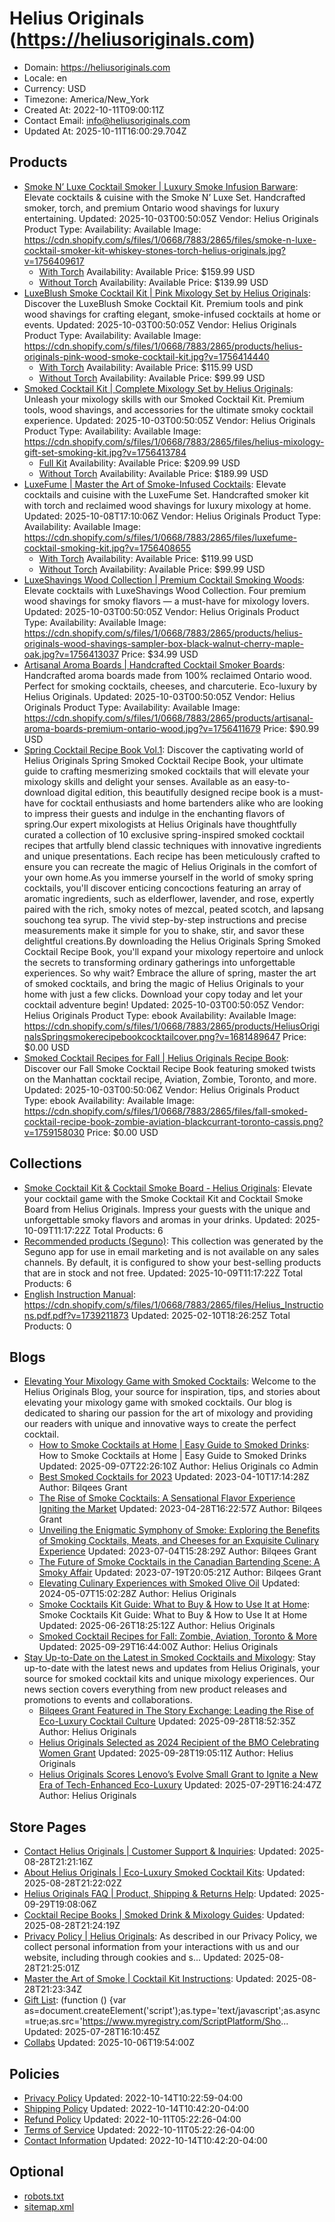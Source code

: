 # Helius Originals (https://heliusoriginals.com)

- Domain: https://heliusoriginals.com
- Locale: en
- Currency: USD
- Timezone: America/New_York
- Created At: 2022-10-11T09:00:11Z
- Contact Email: info@heliusoriginals.com
- Updated At: 2025-10-11T16:00:29.704Z

## Products

- [Smoke N’ Luxe Cocktail Smoker | Luxury Smoke Infusion Barware](https://heliusoriginals.com/products/smoke-n-luxe-cocktail-enhancement-set-deluxe): Elevate cocktails & cuisine with the Smoke N’ Luxe Set. Handcrafted smoker, torch, and premium Ontario wood shavings for luxury entertaining.
  Updated: 2025-10-03T00:50:05Z
  Vendor: Helius Originals
  Product Type: 
  Availability: Available
  Image: https://cdn.shopify.com/s/files/1/0668/7883/2865/files/smoke-n-luxe-cocktail-smoker-kit-whiskey-stones-torch-helius-originals.jpg?v=1756409617
  - [With Torch](https://heliusoriginals.com/products/smoke-n-luxe-cocktail-enhancement-set-deluxe?variant=43452192719073)
    Availability: Available
    Price: $159.99 USD
  - [Without Torch](https://heliusoriginals.com/products/smoke-n-luxe-cocktail-enhancement-set-deluxe?variant=43452192882913)
    Availability: Available
    Price: $139.99 USD
- [LuxeBlush Smoke Cocktail Kit | Pink Mixology Set by Helius Originals](https://heliusoriginals.com/products/luxeblush-smoke-cocktail-kit): Discover the LuxeBlush Smoke Cocktail Kit. Premium tools and pink wood shavings for crafting elegant, smoke-infused cocktails at home or events.
  Updated: 2025-10-03T00:50:05Z
  Vendor: Helius Originals
  Product Type: 
  Availability: Available
  Image: https://cdn.shopify.com/s/files/1/0668/7883/2865/products/helius-originals-pink-wood-smoke-cocktail-kit.jpg?v=1756414440
  - [With Torch](https://heliusoriginals.com/products/luxeblush-smoke-cocktail-kit?variant=43441711808737)
    Availability: Available
    Price: $115.99 USD
  - [Without Torch](https://heliusoriginals.com/products/luxeblush-smoke-cocktail-kit?variant=43441722392801)
    Availability: Available
    Price: $99.99 USD
- [Smoked Cocktail Kit | Complete Mixology Set by Helius Originals](https://heliusoriginals.com/products/smoked-cocktail-kit-heluis-originals): Unleash your mixology skills with our Smoked Cocktail Kit. Premium tools, wood shavings, and accessories for the ultimate smoky cocktail experience.
  Updated: 2025-10-03T00:50:05Z
  Vendor: Helius Originals
  Product Type: 
  Availability: Available
  Image: https://cdn.shopify.com/s/files/1/0668/7883/2865/files/helius-mixology-gift-set-smoking-kit.jpg?v=1756413784
  - [Full Kit](https://heliusoriginals.com/products/smoked-cocktail-kit-heluis-originals?variant=43441778491617)
    Availability: Available
    Price: $209.99 USD
  - [Without Torch](https://heliusoriginals.com/products/smoked-cocktail-kit-heluis-originals?variant=43441779998945)
    Availability: Available
    Price: $189.99 USD
- [LuxeFume | Master the Art of Smoke-Infused Cocktails](https://heliusoriginals.com/products/luxefume): Elevate cocktails and cuisine with the LuxeFume Set. Handcrafted smoker kit with torch and reclaimed wood shavings for luxury mixology at home.
  Updated: 2025-10-08T17:10:06Z
  Vendor: Helius Originals
  Product Type: 
  Availability: Available
  Image: https://cdn.shopify.com/s/files/1/0668/7883/2865/files/luxefume-cocktail-smoking-kit.jpg?v=1756408655
  - [With Torch](https://heliusoriginals.com/products/luxefume?variant=43441805885665)
    Availability: Available
    Price: $119.99 USD
  - [Without Torch](https://heliusoriginals.com/products/luxefume?variant=43441807196385)
    Availability: Available
    Price: $99.99 USD
- [LuxeShavings Wood Collection | Premium Cocktail Smoking Woods](https://heliusoriginals.com/products/luxeshavings-wood-collection): Elevate cocktails with LuxeShavings Wood Collection. Four premium wood shavings for smoky flavors — a must-have for mixology lovers.
  Updated: 2025-10-03T00:50:05Z
  Vendor: Helius Originals
  Product Type: 
  Availability: Available
  Image: https://cdn.shopify.com/s/files/1/0668/7883/2865/products/helius-originals-wood-shavings-sampler-box-black-walnut-cherry-maple-oak.jpg?v=1756413037
  Price: $34.99 USD
- [Artisanal Aroma Boards | Handcrafted Cocktail Smoker Boards](https://heliusoriginals.com/products/artisanal-aroma-boards): Handcrafted aroma boards made from 100% reclaimed Ontario wood. Perfect for smoking cocktails, cheeses, and charcuterie. Eco-luxury by Helius Originals.
  Updated: 2025-10-03T00:50:05Z
  Vendor: Helius Originals
  Product Type: 
  Availability: Available
  Image: https://cdn.shopify.com/s/files/1/0668/7883/2865/products/artisanal-aroma-boards-premium-ontario-wood.jpg?v=1756411679
  Price: $90.99 USD
- [Spring Cocktail Recipe Book Vol.1](https://heliusoriginals.com/products/spring-cocktail-recipe-book-vol-1): Discover the captivating world of Helius Originals Spring Smoked Cocktail Recipe Book, your ultimate guide to crafting mesmerizing smoked cocktails that will elevate your mixology skills and delight your senses. Available as an easy-to-download digital edition, this beautifully designed recipe book is a must-have for cocktail enthusiasts and home bartenders alike who are looking to impress their guests and indulge in the enchanting flavors of spring.Our expert mixologists at Helius Originals have thoughtfully curated a collection of 10 exclusive spring-inspired smoked cocktail recipes that artfully blend classic techniques with innovative ingredients and unique presentations. Each recipe has been meticulously crafted to ensure you can recreate the magic of Helius Originals in the comfort of your own home.As you immerse yourself in the world of smoky spring cocktails, you'll discover enticing concoctions featuring an array of aromatic ingredients, such as elderflower, lavender, and rose, expertly paired with the rich, smoky notes of mezcal, peated scotch, and lapsang souchong tea syrup. The vivid step-by-step instructions and precise measurements make it simple for you to shake, stir, and savor these delightful creations.By downloading the Helius Originals Spring Smoked Cocktail Recipe Book, you'll expand your mixology repertoire and unlock the secrets to transforming ordinary gatherings into unforgettable experiences. So why wait? Embrace the allure of spring, master the art of smoked cocktails, and bring the magic of Helius Originals to your home with just a few clicks. Download your copy today and let your cocktail adventure begin!
  Updated: 2025-10-03T00:50:05Z
  Vendor: Helius Originals
  Product Type: ebook
  Availability: Available
  Image: https://cdn.shopify.com/s/files/1/0668/7883/2865/products/HeliusOriginalsSpringsmokerecipebookcocktailcover.png?v=1681489647
  Price: $0.00 USD
- [Smoked Cocktail Recipes for Fall | Helius Originals Recipe Book](https://heliusoriginals.com/products/smoked-cocktail-book-fall): Discover our Fall Smoke Cocktail Recipe Book featuring smoked twists on the Manhattan cocktail recipe, Aviation, Zombie, Toronto, and more.
  Updated: 2025-10-03T00:50:06Z
  Vendor: Helius Originals
  Product Type: ebook
  Availability: Available
  Image: https://cdn.shopify.com/s/files/1/0668/7883/2865/files/fall-smoked-cocktail-recipe-book-zombie-aviation-blackcurrant-toronto-cassis.png?v=1759158030
  Price: $0.00 USD

## Collections

- [Smoke Cocktail Kit & Cocktail Smoke Board - Helius Originals](https://heliusoriginals.com/collections/frontpage): Elevate your cocktail game with the Smoke Cocktail Kit and Cocktail Smoke Board from Helius Originals. Impress your guests with the unique and unforgettable smoky flavors and aromas in your drinks.
  Updated: 2025-10-09T11:17:22Z
  Total Products: 6
- [Recommended products (Seguno)](https://heliusoriginals.com/collections/recommended-products-seguno): This collection was generated by the Seguno app for use in email marketing and is not available on any sales channels. By default, it is configured to show your best-selling products that are in stock and not free.
  Updated: 2025-10-09T11:17:22Z
  Total Products: 6
- [English Instruction Manual](https://heliusoriginals.com/collections/english-instruction-manual): https://cdn.shopify.com/s/files/1/0668/7883/2865/files/Helius_Instructions.pdf.pdf?v=1739211873
  Updated: 2025-02-10T18:26:25Z
  Total Products: 0

## Blogs

- [Elevating Your Mixology Game with Smoked Cocktails](https://heliusoriginals.com/blogs/blog): Welcome to the Helius Originals Blog, your source for inspiration, tips, and stories about elevating your mixology game with smoked cocktails. Our blog is dedicated to sharing our passion for the art of mixology and providing our readers with unique and innovative ways to create the perfect cocktail.
  - [How to Smoke Cocktails at Home | Easy Guide to Smoked Drinks](https://heliusoriginals.com/blogs/blog/how-to-smoke-cocktails-at-home): How to Smoke Cocktails at Home | Easy Guide to Smoked Drinks
    Updated: 2025-09-07T22:26:10Z
    Author: Helius Originals co Admin
  - [Best Smoked Cocktails for 2023](https://heliusoriginals.com/blogs/blog/best-smoked-cocktails-for-2023)
    Updated: 2023-04-10T17:14:28Z
    Author: Bilqees Grant
  - [The Rise of Smoke Cocktails: A Sensational Flavor Experience Igniting the Market](https://heliusoriginals.com/blogs/blog/the-rise-of-smoke-cocktails-a-sensational-flavor-experience-igniting-the-market)
    Updated: 2023-04-28T16:22:57Z
    Author: Bilqees Grant
  - [Unveiling the Enigmatic Symphony of Smoke: Exploring the Benefits of Smoking Cocktails, Meats, and Cheeses for an Exquisite Culinary Experience](https://heliusoriginals.com/blogs/blog/unveiling-the-enigmatic-symphony-of-smoke-exploring-the-timeless-allure-and-exquisite-nuances-of-smoking-cocktails-meats-and-cheeses)
    Updated: 2023-07-04T15:28:29Z
    Author: Bilqees Grant
  - [The Future of Smoke Cocktails in the Canadian Bartending Scene: A Smoky Affair](https://heliusoriginals.com/blogs/blog/the-future-of-smoke-cocktails-in-the-canadian-bartending-scene-a-smoky-affair)
    Updated: 2023-07-19T20:05:21Z
    Author: Bilqees Grant
  - [Elevating Culinary Experiences with Smoked Olive Oil](https://heliusoriginals.com/blogs/blog/elevating-culinary-experiences-with-smoked-olive-oil)
    Updated: 2024-05-07T15:02:28Z
    Author: Helius Originals
  - [Smoke Cocktails Kit Guide: What to Buy & How to Use It at Home](https://heliusoriginals.com/blogs/blog/smoke-cocktails-kit-guide): Smoke Cocktails Kit Guide: What to Buy & How to Use It at Home
    Updated: 2025-06-26T18:25:12Z
    Author: Helius Originals
  - [Smoked Cocktail Recipes for Fall: Zombie, Aviation, Toronto & More](https://heliusoriginals.com/blogs/blog/fall-smoked-cocktail-recipes)
    Updated: 2025-09-29T16:44:00Z
    Author: Helius Originals
- [Stay Up-to-Date on the Latest in Smoked Cocktails and Mixology](https://heliusoriginals.com/blogs/news): Stay up-to-date with the latest news and updates from Helius Originals, your source for smoked cocktail kits and unique mixology experiences. Our news section covers everything from new product releases and promotions to events and collaborations.
  - [Bilqees Grant Featured in The Story Exchange: Leading the Rise of Eco-Luxury Cocktail Culture](https://heliusoriginals.com/blogs/news/bilqees-grant-featured-in-the-story-exchange-leading-the-rise-of-eco-luxury-cocktail-culture)
    Updated: 2025-09-28T18:52:35Z
    Author: Helius Originals
  - [Helius Originals Selected as 2024 Recipient of the BMO Celebrating Women Grant](https://heliusoriginals.com/blogs/news/helius-originals-selected-as-2024-recipient-of-the-bmo-celebrating-women-grant)
    Updated: 2025-09-28T19:05:11Z
    Author: Helius Originals
  - [Helius Originals Scores Lenovo’s Evolve Small Grant to Ignite a New Era of Tech-Enhanced Eco-Luxury](https://heliusoriginals.com/blogs/news/helius-originals-scores-lenovo-s-evolve-small-grant-to-ignite-a-new-era-of-tech-enhanced-eco-luxury)
    Updated: 2025-07-29T16:24:47Z
    Author: Helius Originals

## Store Pages

- [Contact Helius Originals | Customer Support & Inquiries](https://heliusoriginals.com/pages/contact): 
  Updated: 2025-08-28T21:21:16Z
- [About Helius Originals | Eco-Luxury Smoked Cocktail Kits](https://heliusoriginals.com/pages/about-us): 
  Updated: 2025-08-28T21:22:02Z
- [Helius Originals FAQ | Product, Shipping & Returns Help](https://heliusoriginals.com/pages/faq): 
  Updated: 2025-09-29T19:08:06Z
- [Cocktail Recipe Books | Smoked Drink & Mixology Guides](https://heliusoriginals.com/pages/recipe-books): 
  Updated: 2025-08-28T21:24:19Z
- [Privacy Policy | Helius Originals](https://heliusoriginals.com/pages/privacy-policy): As described in our Privacy Policy, we collect personal information from your interactions with us and our website, including through cookies and s...
  Updated: 2025-08-28T21:25:01Z
- [Master the Art of Smoke | Cocktail Kit Instructions](https://heliusoriginals.com/pages/master-the-art-of-smoke): 
  Updated: 2025-08-28T21:23:34Z
- [Gift List](https://heliusoriginals.com/pages/gift-list): (function () {var as=document.createElement('script');as.type='text/javascript';as.async=true;as.src='https://www.myregistry.com/ScriptPlatform/Sho...
  Updated: 2025-07-28T16:10:45Z
- [Collabs](https://heliusoriginals.com/pages/collab)
  Updated: 2025-10-06T19:54:00Z

## Policies

- [Privacy Policy](https://heliusoriginals.com/policies/privacy-policy)
  Updated: 2022-10-14T10:22:59-04:00
- [Shipping Policy](https://heliusoriginals.com/policies/shipping-policy)
  Updated: 2022-10-14T10:42:20-04:00
- [Refund Policy](https://heliusoriginals.com/policies/refund-policy)
  Updated: 2022-10-11T05:22:26-04:00
- [Terms of Service](https://heliusoriginals.com/policies/terms-of-service)
  Updated: 2022-10-11T05:22:26-04:00
- [Contact Information](https://heliusoriginals.com/policies/contact-information)
  Updated: 2022-10-14T10:42:20-04:00

## Optional

- [robots.txt](https://heliusoriginals.com/robots.txt)
- [sitemap.xml](https://heliusoriginals.com/sitemap.xml)
